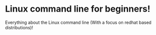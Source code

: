 # Linux command line for beginners!
Everything about the Linux command line (With a focus on redhat based distributions)!
